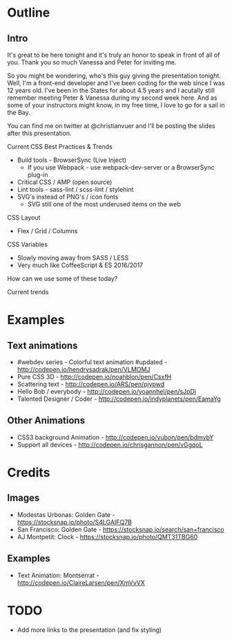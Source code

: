 # Outline

## Intro

It's great to be here tonight and it's truly an honor to speak in front of all of you. Thank you so much Vanessa and Peter for inviting me.

So you might be wondering, who's this guy giving the presentation tonight.
Well, I'm a front-end developer and I've been coding for the web since I was 12 years old.
I've been in the States for about 4.5 years and I acutally still remember meeting Peter & Vanessa during my second week here.
And as some of your instructors might know, in my free time, I love to go for a sail in the Bay.

You can find me on twitter at @christianvuer and I'll be posting the slides after this presentation.

Current CSS Best Practices & Trends
 - Build tools - BrowserSync (Live Inject)
    - If you use Webpack - use webpack-dev-server or a BrowserSync plug-in
 - Critical CSS / AMP (open source)
 - Lint tools - sass-lint / scss-lint / stylehint
 - SVG's instead of PNG's / icon fonts
    - SVG still one of the most underused items on the web

CSS Layout
 - Flex / Grid / Columns

CSS Variables
 - Slowly moving away from SASS / LESS
 - Very much like CoffeeScript & ES 2016/2017

How can we use some of these today?

Current trends

# Examples

## Text animations

* #webdev series - Colorful text animation #updated - http://codepen.io/hendrysadrak/pen/VLMOMJ
* Pure CSS 3D - http://codepen.io/noahblon/pen/CsxfH
* Scattering text - http://codepen.io/ARS/pen/pjypwd
* Hello Bob / everybody - http://codepen.io/yoannhel/pen/sJpDj
* Talented Designer / Coder - http://codepen.io/indyplanets/pen/EamaYg

## Other Animations

* CSS3 background Animation - http://codepen.io/vubon/pen/bdmvbY
* Support all devices - http://codepen.io/chrisgannon/pen/vGgqoL




# Credits

## Images

* Modestas Urbonas: Golden Gate - https://stocksnap.io/photo/S4LGAIFQ7B
* San Francisco: Golden Gate - https://stocksnap.io/search/san+francisco
* AJ Montpetit: Clock - https://stocksnap.io/photo/QMT31TBG60

## Examples

* Text Animation: Montserrat - http://codepen.io/ClaireLarsen/pen/XmVyVX

# TODO

* Add more links to the presentation (and fix styling)
